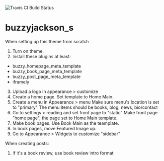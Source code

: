 ![Travis CI Build Status](https://travis-ci.org/Automattic/_s.svg?branch=master)

buzzyjackson_s
===

When setting up this theme from scratch

1. Turn on theme.
2. Install these plugins at least: 
  * buzzy_homepage_meta_template
  * buzzy_book_page_meta_template
  * buzzy_post_page_meta_template
  * iframely
3. Upload a logo in appearance > customize
4. Create a home page. Set template to Home Main.
5. Create a menu in Appearance > menu
   Make sure menu's location is set to "primary"
   The menu items should be books, blog, news, bio/contact
6. Go to settings > reading and set front page to "static" 
   Make front page "home page", the page set to Home Main template.
7. Make book pages. Use Book Main as the teamplate.
7. In book pages, move Featured Image up.
8. Go to Appearance > Widgets to customize "sidebar"

When creating posts:
1. If it's a book review, use book review intro format
